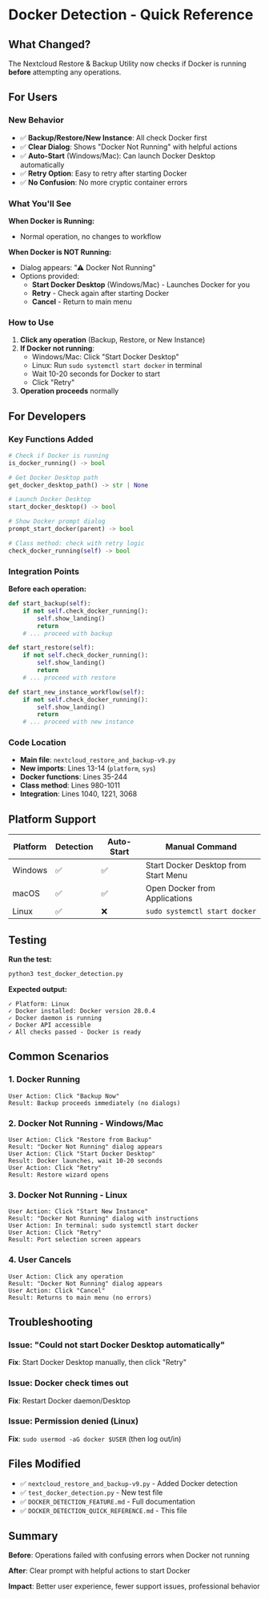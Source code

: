 # Docker Detection - Quick Reference

## What Changed?

The Nextcloud Restore & Backup Utility now checks if Docker is running **before** attempting any operations.

## For Users

### New Behavior
- ✅ **Backup/Restore/New Instance**: All check Docker first
- ✅ **Clear Dialog**: Shows "Docker Not Running" with helpful actions
- ✅ **Auto-Start** (Windows/Mac): Can launch Docker Desktop automatically
- ✅ **Retry Option**: Easy to retry after starting Docker
- ✅ **No Confusion**: No more cryptic container errors

### What You'll See

**When Docker is Running:**
- Normal operation, no changes to workflow

**When Docker is NOT Running:**
- Dialog appears: "⚠ Docker Not Running"
- Options provided:
  - **Start Docker Desktop** (Windows/Mac) - Launches Docker for you
  - **Retry** - Check again after starting Docker
  - **Cancel** - Return to main menu

### How to Use

1. **Click any operation** (Backup, Restore, or New Instance)
2. **If Docker not running**:
   - Windows/Mac: Click "Start Docker Desktop"
   - Linux: Run `sudo systemctl start docker` in terminal
   - Wait 10-20 seconds for Docker to start
   - Click "Retry"
3. **Operation proceeds** normally

## For Developers

### Key Functions Added

```python
# Check if Docker is running
is_docker_running() -> bool

# Get Docker Desktop path
get_docker_desktop_path() -> str | None

# Launch Docker Desktop
start_docker_desktop() -> bool

# Show Docker prompt dialog
prompt_start_docker(parent) -> bool

# Class method: check with retry logic
check_docker_running(self) -> bool
```

### Integration Points

**Before each operation:**
```python
def start_backup(self):
    if not self.check_docker_running():
        self.show_landing()
        return
    # ... proceed with backup

def start_restore(self):
    if not self.check_docker_running():
        self.show_landing()
        return
    # ... proceed with restore

def start_new_instance_workflow(self):
    if not self.check_docker_running():
        self.show_landing()
        return
    # ... proceed with new instance
```

### Code Location

- **Main file**: `nextcloud_restore_and_backup-v9.py`
- **New imports**: Lines 13-14 (`platform`, `sys`)
- **Docker functions**: Lines 35-244
- **Class method**: Lines 980-1011
- **Integration**: Lines 1040, 1221, 3068

## Platform Support

| Platform | Detection | Auto-Start | Manual Command |
|----------|-----------|------------|----------------|
| Windows  | ✅        | ✅         | Start Docker Desktop from Start Menu |
| macOS    | ✅        | ✅         | Open Docker from Applications |
| Linux    | ✅        | ❌         | `sudo systemctl start docker` |

## Testing

**Run the test:**
```bash
python3 test_docker_detection.py
```

**Expected output:**
```
✓ Platform: Linux
✓ Docker installed: Docker version 28.0.4
✓ Docker daemon is running
✓ Docker API accessible
✓ All checks passed - Docker is ready
```

## Common Scenarios

### 1. Docker Running
```
User Action: Click "Backup Now"
Result: Backup proceeds immediately (no dialogs)
```

### 2. Docker Not Running - Windows/Mac
```
User Action: Click "Restore from Backup"
Result: "Docker Not Running" dialog appears
User Action: Click "Start Docker Desktop"
Result: Docker launches, wait 10-20 seconds
User Action: Click "Retry"
Result: Restore wizard opens
```

### 3. Docker Not Running - Linux
```
User Action: Click "Start New Instance"
Result: "Docker Not Running" dialog with instructions
User Action: In terminal: sudo systemctl start docker
User Action: Click "Retry"
Result: Port selection screen appears
```

### 4. User Cancels
```
User Action: Click any operation
Result: "Docker Not Running" dialog appears
User Action: Click "Cancel"
Result: Returns to main menu (no errors)
```

## Troubleshooting

### Issue: "Could not start Docker Desktop automatically"
**Fix**: Start Docker Desktop manually, then click "Retry"

### Issue: Docker check times out
**Fix**: Restart Docker daemon/Desktop

### Issue: Permission denied (Linux)
**Fix**: `sudo usermod -aG docker $USER` (then log out/in)

## Files Modified

- ✅ `nextcloud_restore_and_backup-v9.py` - Added Docker detection
- ✅ `test_docker_detection.py` - New test file
- ✅ `DOCKER_DETECTION_FEATURE.md` - Full documentation
- ✅ `DOCKER_DETECTION_QUICK_REFERENCE.md` - This file

## Summary

**Before**: Operations failed with confusing errors when Docker not running

**After**: Clear prompt with helpful actions to start Docker

**Impact**: Better user experience, fewer support issues, professional behavior

